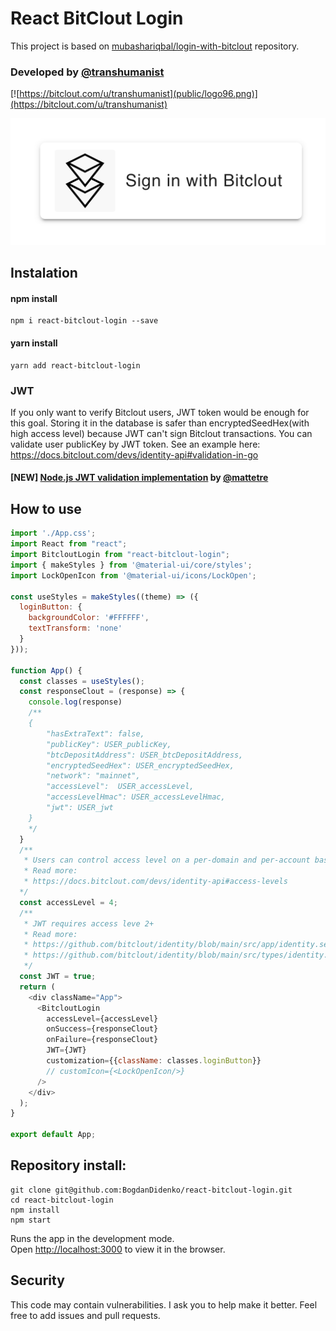 # React BitClout Login

This project is based on [mubashariqbal/login-with-bitclout](https://github.com/mubashariqbal/login-with-bitclout) repository.

### Developed by [@transhumanist](https://bitclout.com/u/transhumanist)
[![https://bitclout.com/u/transhumanist](public/logo96.png)](https://bitclout.com/u/transhumanist)

![ui](public/ui.png)

## Instalation

#### npm install
```shell
npm i react-bitclout-login --save
```
#### yarn install
```shell
yarn add react-bitclout-login
```

### JWT
If you only want to verify Bitclout users, JWT token would be enough for this goal.
Storing it in the database is safer than encryptedSeedHex(with high access level) because JWT can't sign Bitclout transactions. You can validate user publicKey by JWT token. See an example here:
https://docs.bitclout.com/devs/identity-api#validation-in-go

#### [NEW] [Node.js JWT validation implementation](https://github.com/mattetre/bitclout-jwt-validate) by [@mattetre](https://bitclout.com/u/mattetre)

## How to use

```js
import './App.css';
import React from "react";
import BitcloutLogin from "react-bitclout-login";
import { makeStyles } from '@material-ui/core/styles';
import LockOpenIcon from '@material-ui/icons/LockOpen';

const useStyles = makeStyles((theme) => ({
  loginButton: {
    backgroundColor: '#FFFFFF',
    textTransform: 'none'
  }
}));

function App() {
  const classes = useStyles();
  const responseClout = (response) => {
    console.log(response)
    /**
    {
        "hasExtraText": false,
        "publicKey": USER_publicKey,
        "btcDepositAddress": USER_btcDepositAddress,
        "encryptedSeedHex": USER_encryptedSeedHex,
        "network": "mainnet",
        "accessLevel":  USER_accessLevel,
        "accessLevelHmac": USER_accessLevelHmac,
        "jwt": USER_jwt
    }
    */
  }
  /**
   * Users can control access level on a per-domain and per-account basis.
   * Read more:
   * https://docs.bitclout.com/devs/identity-api#access-levels
  */
  const accessLevel = 4;
  /**
   * JWT requires access leve 2+
   * Read more:
   * https://github.com/bitclout/identity/blob/main/src/app/identity.service.ts#L115
   * https://github.com/bitclout/identity/blob/main/src/types/identity.ts#L31
   */
  const JWT = true;
  return (
    <div className="App">
      <BitcloutLogin
        accessLevel={accessLevel}
        onSuccess={responseClout}
        onFailure={responseClout}
        JWT={JWT}
        customization={{className: classes.loginButton}}
        // customIcon={<LockOpenIcon/>}
      />
    </div>
  );
}

export default App;
```

## Repository install:
```shell
git clone git@github.com:BogdanDidenko/react-bitclout-login.git
cd react-bitclout-login
npm install
npm start
```

Runs the app in the development mode.\
Open [http://localhost:3000](http://localhost:3000) to view it in the browser.

## Security
This code may contain vulnerabilities. I ask you to help make it better. Feel free to add issues and pull requests.
